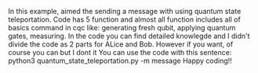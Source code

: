 In this example, aimed the sending a message with using quantum state teleportation. 
Code has 5 function and almost all function includes all of basics command in cqc like: 
generating fresh qubit, 
applying quantum gates, 
measuring. 
In the code you can find detailed knowlegde and I didn't divide the code as 2 parts for ALice and Bob. 
However if you want, of course you can but I dont it 
You can use the code with this sentence: python3 quantum_state_teleportation.py -m message Happy coding!!
